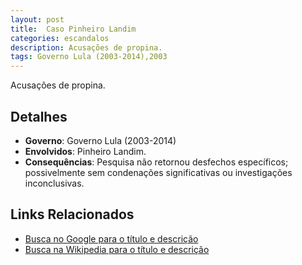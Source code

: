 ```yaml
---
layout: post
title:  Caso Pinheiro Landim
categories: escandalos
description: Acusações de propina.
tags: Governo Lula (2003-2014),2003
---
```


Acusações de propina.

## Detalhes
- **Governo**: Governo Lula (2003-2014)
- **Envolvidos**: Pinheiro Landim.
- **Consequências**: Pesquisa não retornou desfechos específicos; possivelmente sem condenações significativas ou investigações inconclusivas.

## Links Relacionados
- [Busca no Google para o título e descrição](https://www.google.com/search?q=Caso%20Pinheiro%20Landim%20Acusa%C3%A7%C3%B5es%20de%20propina.%20Governo%20Lula%20%282003-2014%29)
- [Busca na Wikipedia para o título e descrição](https://en.wikipedia.org/w/index.php?search=Caso%20Pinheiro%20Landim%20Acusa%C3%A7%C3%B5es%20de%20propina.%20Governo%20Lula%20%282003-2014%29)
